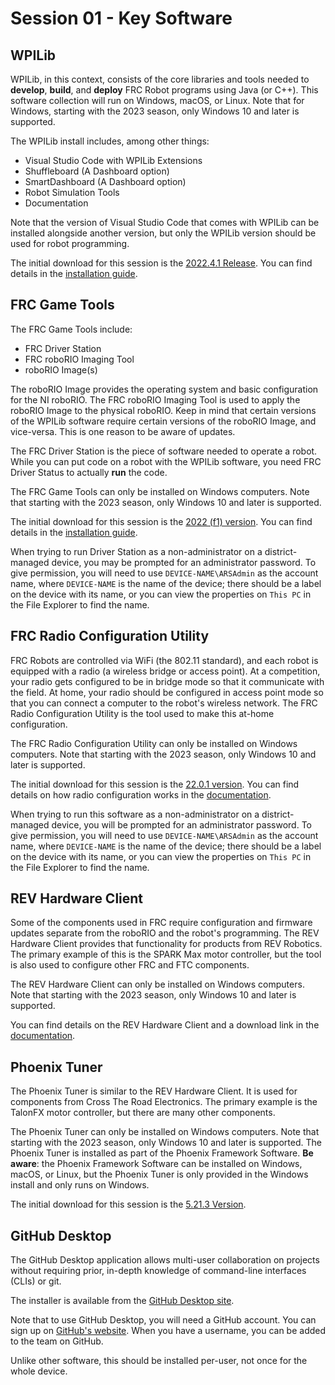 # Session 01 - Key Software

## WPILib

WPILib, in this context, consists of the core libraries and tools needed to **develop**, **build**, and **deploy** FRC Robot programs using Java (or C++). This software collection will run on Windows, macOS, or Linux. Note that for Windows, starting with the 2023 season, only Windows 10 and later is supported.

The WPILib install includes, among other things:
- Visual Studio Code with WPILib Extensions
- Shuffleboard (A Dashboard option)
- SmartDashboard (A Dashboard option)
- Robot Simulation Tools
- Documentation

Note that the version of Visual Studio Code that comes with WPILib can be installed alongside another version, but only the WPILib version should be used for robot programming.

The initial download for this session is the [2022.4.1 Release](https://github.com/wpilibsuite/allwpilib/releases/tag/v2022.4.1). You can find details in the [installation guide](https://docs.wpilib.org/en/stable/docs/zero-to-robot/step-2/wpilib-setup.html).


## FRC Game Tools

The FRC Game Tools include:
- FRC Driver Station
- FRC roboRIO Imaging Tool
- roboRIO Image(s)

The roboRIO Image provides the operating system and basic configuration for the NI roboRIO. The FRC roboRIO Imaging Tool is used to apply the roboRIO Image to the physical roboRIO. Keep in mind that certain versions of the WPILib software require certain versions of the roboRIO Image, and vice-versa. This is one reason to be aware of updates.

The FRC Driver Station is the piece of software needed to operate a robot. While you can put code on a robot with the WPILib software, you need FRC Driver Status to actually **run** the code.

The FRC Game Tools can only be installed on Windows computers. Note that starting with the 2023 season, only Windows 10 and later is supported.

The initial download for this session is the [2022 (f1) version](https://www.ni.com/en-us/support/downloads/drivers/download.frc-game-tools.html#440024). You can find details in the [installation guide](https://docs.wpilib.org/en/stable/docs/zero-to-robot/step-2/frc-game-tools.html).

When trying to run Driver Station as a non-administrator on a district-managed device, you may be prompted for an administrator password. To give permission, you will need to use `DEVICE-NAME\ARSAdmin` as the account name, where `DEVICE-NAME` is the name of the device; there should be a label on the device with its name, or you can view the properties on `This PC` in the File Explorer to find the name.


## FRC Radio Configuration Utility

FRC Robots are controlled via WiFi (the 802.11 standard), and each robot is equipped with a radio (a wireless bridge or access point). At a competition, your radio gets configured to be in bridge mode so that it communicate with the field. At home, your radio should be configured in access point mode so that you can connect a computer to the robot's wireless network. The FRC Radio Configuration Utility is the tool used to make this at-home configuration.

The FRC Radio Configuration Utility can only be installed on Windows computers. Note that starting with the 2023 season, only Windows 10 and later is supported.

The initial download for this session is the [22.0.1 version](https://firstfrc.blob.core.windows.net/frc2022/Radio/FRC_Radio_Configuration_22_0_1.zip). You can find details on how radio configuration works in the [documentation](https://docs.wpilib.org/en/stable/docs/zero-to-robot/step-3/radio-programming.html?highlight=radio%20configuration#programming-your-radio).

When trying to run this software as a non-administrator on a district-managed device, you will be prompted for an administrator password. To give permission, you will need to use `DEVICE-NAME\ARSAdmin` as the account name, where `DEVICE-NAME` is the name of the device; there should be a label on the device with its name, or you can view the properties on `This PC` in the File Explorer to find the name.


## REV Hardware Client

Some of the components used in FRC require configuration and firmware updates separate from the roboRIO and the robot's programming. The REV Hardware Client provides that functionality for products from REV Robotics. The primary example of this is the SPARK Max motor controller, but the tool is also used to configure other FRC and FTC components.

The REV Hardware Client can only be installed on Windows computers. Note that starting with the 2023 season, only Windows 10 and later is supported.

You can find details on the REV Hardware Client and a download link in the [documentation](https://docs.revrobotics.com/rev-hardware-client/).


## Phoenix Tuner

The Phoenix Tuner is similar to the REV Hardware Client. It is used for components from Cross The Road Electronics. The primary example is the TalonFX motor controller, but there are many other components.

The Phoenix Tuner can only be installed on Windows computers. Note that starting with the 2023 season, only Windows 10 and later is supported. The Phoenix Tuner is installed as part of the Phoenix Framework Software. **Be aware**: the Phoenix Framework Software can be installed on Windows, macOS, or Linux, but the Phoenix Tuner is only provided in the Windows install and only runs on Windows.

The initial download for this session is the [5.21.3 Version](https://store.ctr-electronics.com/software/).


## GitHub Desktop

The GitHub Desktop application allows multi-user collaboration on projects without requiring prior, in-depth knowledge of command-line interfaces (CLIs) or git.

The installer is available from the [GitHub Desktop site](https://desktop.github.com).

Note that to use GitHub Desktop, you will need a GitHub account. You can sign up on [GitHub's website](https://github.com). When you have a username, you can be added to the team on GitHub.

Unlike other software, this should be installed per-user, not once for the whole device.